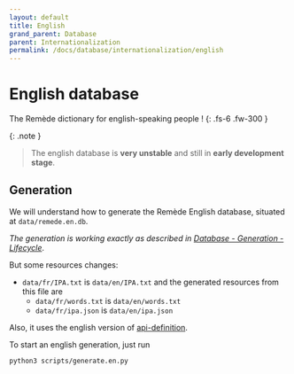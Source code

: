 ```yaml
---
layout: default
title: English
grand_parent: Database
parent: Internationalization
permalink: /docs/database/internationalization/english
---
```


# English database
The Remède dictionary for english-speaking people ! 
{: .fs-6 .fw-300 }

{: .note }
> The english database is **very unstable** and still in **early development stage**.

## Generation

We will understand how to generate the Remède English database, situated at `data/remede.en.db`.

_The generation is working exactly as described in [Database - Generation - Lifecycle](/docs/database/building/lifecycle)_.

But some resources changes:
- `data/fr/IPA.txt` is `data/en/IPA.txt` and the generated resources from this file are
  - `data/fr/words.txt` is `data/en/words.txt`
  - `data/fr/ipa.json` is `data/en/ipa.json`

Also, it uses the english version of [api-definition](/docs/database/building/about.md).

To start an english generation, just run

```shell
python3 scripts/generate.en.py
```

